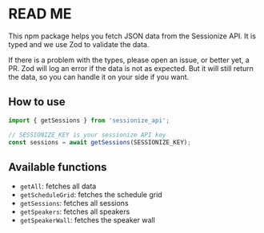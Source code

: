 # READ ME

This npm package helps you fetch JSON data from the Sessionize API.
It is typed and we use Zod to validate the data.

If there is a problem with the types, please open an issue, or better yet, a PR.
Zod will log an error if the data is not as expected.
But it will still return the data, so you can handle it on your side if you want.

## How to use

```typescript
import { getSessions } from 'sessionize_api';

// SESSIONIZE_KEY is your sessionize API key
const sessions = await getSessions(SESSIONIZE_KEY);
```

## Available functions

- `getAll`: fetches all data
- `getScheduleGrid`: fetches the schedule grid
- `getSessions`: fetches all sessions
- `getSpeakers`: fetches all speakers
- `getSpeakerWall`: fetches the speaker wall
